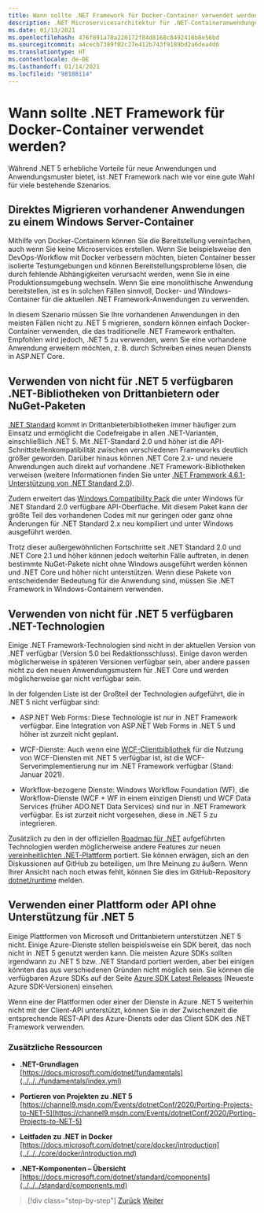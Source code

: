 ```yaml
---
title: Wann sollte .NET Framework für Docker-Container verwendet werden?
description: .NET Microservicesarchitektur für .NET-Containeranwendungen | Wann sollte .NET Framework für Docker-Container verwendet werden?
ms.date: 01/13/2021
ms.openlocfilehash: 476f891a70a220172f84d8168c8492416b8e56bd
ms.sourcegitcommit: a4cecb7389f02c27e412b743f9189bd2a6dea4d6
ms.translationtype: HT
ms.contentlocale: de-DE
ms.lasthandoff: 01/14/2021
ms.locfileid: "98188114"
---
```

# <a name="when-to-choose-net-framework-for-docker-containers"></a>Wann sollte .NET Framework für Docker-Container verwendet werden?

Während .NET 5 erhebliche Vorteile für neue Anwendungen und Anwendungsmuster bietet, ist .NET Framework nach wie vor eine gute Wahl für viele bestehende Szenarios.

## <a name="migrating-existing-applications-directly-to-a-windows-server-container"></a>Direktes Migrieren vorhandener Anwendungen zu einem Windows Server-Container

Mithilfe von Docker-Containern können Sie die Bereitstellung vereinfachen, auch wenn Sie keine Microservices erstellen. Wenn Sie beispielsweise den DevOps-Workflow mit Docker verbessern möchten, bieten Container besser isolierte Testumgebungen und können Bereitstellungsprobleme lösen, die durch fehlende Abhängigkeiten verursacht werden, wenn Sie in eine Produktionsumgebung wechseln. Wenn Sie eine monolithische Anwendung bereitstellen, ist es in solchen Fällen sinnvoll, Docker- und Windows-Container für die aktuellen .NET Framework-Anwendungen zu verwenden.

In diesem Szenario müssen Sie Ihre vorhandenen Anwendungen in den meisten Fällen nicht zu .NET 5 migrieren, sondern können einfach Docker-Container verwenden, die das traditionelle .NET Framework enthalten. Empfohlen wird jedoch, .NET 5 zu verwenden, wenn Sie eine vorhandene Anwendung erweitern möchten, z. B. durch Schreiben eines neuen Diensts in ASP.NET Core.

## <a name="using-third-party-net-libraries-or-nuget-packages-not-available-for-net-5"></a>Verwenden von nicht für .NET 5 verfügbaren .NET-Bibliotheken von Drittanbietern oder NuGet-Paketen

[.NET Standard](../../../standard/net-standard.md) kommt in Drittanbieterbibliotheken immer häufiger zum Einsatz und ermöglicht die Codefreigabe in allen .NET-Varianten, einschließlich .NET 5. Mit .NET-Standard 2.0 und höher ist die API-Schnittstellenkompatibilität zwischen verschiedenen Frameworks deutlich größer geworden. Darüber hinaus können .NET Core 2.x- und neuere Anwendungen auch direkt auf vorhandene .NET Framework-Bibliotheken verweisen (weitere Informationen finden Sie unter [.NET Framework 4.6.1-Unterstützung von .NET Standard 2.0](https://github.com/dotnet/standard/blob/master/docs/planning/netstandard-2.0/README.md#net-framework-461-supporting-net-standard-20)).

Zudem erweitert das [Windows Compatibility Pack](../../../core/porting/windows-compat-pack.md) die unter Windows für .NET Standard 2.0 verfügbare API-Oberfläche. Mit diesem Paket kann der größte Teil des vorhandenen Codes mit nur geringen oder ganz ohne Änderungen für .NET Standard 2.x neu kompiliert und unter Windows ausgeführt werden.

Trotz dieser außergewöhnlichen Fortschritte seit .NET Standard 2.0 und .NET Core 2.1 und höher können jedoch weiterhin Fälle auftreten, in denen bestimmte NuGet-Pakete nicht ohne Windows ausgeführt werden können und .NET Core und höher nicht unterstützen. Wenn diese Pakete von entscheidender Bedeutung für die Anwendung sind, müssen Sie .NET Framework in Windows-Containern verwenden.

## <a name="using-net-technologies-not-available-for-net-5"></a>Verwenden von nicht für .NET 5 verfügbaren .NET-Technologien

Einige .NET Framework-Technologien sind nicht in der aktuellen Version von .NET verfügbar (Version 5.0 bei Redaktionsschluss). Einige davon werden möglicherweise in späteren Versionen verfügbar sein, aber andere passen nicht zu den neuen Anwendungsmustern für .NET Core und werden möglicherweise gar nicht verfügbar sein.

In der folgenden Liste ist der Großteil der Technologien aufgeführt, die in .NET 5 nicht verfügbar sind:

- ASP.NET Web Forms: Diese Technologie ist nur in .NET Framework verfügbar. Eine Integration von ASP.NET Web Forms in .NET 5 und höher ist zurzeit nicht geplant.

- WCF-Dienste: Auch wenn eine [WCF-Clientbibliothek](https://github.com/dotnet/wcf) für die Nutzung von WCF-Diensten mit .NET 5 verfügbar ist, ist die WCF-Serverimplementierung nur im .NET Framework verfügbar (Stand: Januar 2021).

- Workflow-bezogene Dienste: Windows Workflow Foundation (WF), die Workflow-Dienste (WCF + WF in einem einzigen Dienst) und WCF Data Services (früher ADO.NET Data Services) sind nur in .NET Framework verfügbar. Es ist zurzeit nicht vorgesehen, diese in .NET 5 zu integrieren.

Zusätzlich zu den in der offiziellen [Roadmap für .NET](https://github.com/dotnet/core/blob/master/roadmap.md) aufgeführten Technologien werden möglicherweise andere Features zur neuen [vereinheitlichten .NET-Plattform](https://devblogs.microsoft.com/dotnet/introducing-net-5/) portiert. Sie können erwägen, sich an den Diskussionen auf GitHub zu beteiligen, um Ihre Meinung zu äußern. Wenn Ihrer Ansicht nach noch etwas fehlt, können Sie dies im GitHub-Repository [dotnet/runtime](https://github.com/dotnet/runtime/issues/new) melden.

## <a name="using-a-platform-or-api-that-doesnt-support-net-5"></a>Verwenden einer Plattform oder API ohne Unterstützung für .NET 5

Einige Plattformen von Microsoft und Drittanbietern unterstützen .NET 5 nicht. Einige Azure-Dienste stellen beispielsweise ein SDK bereit, das noch nicht in .NET 5 genutzt werden kann. Die meisten Azure SDKs sollten irgendwann zu .NET 5 bzw. .NET Standard portiert werden, aber bei einigen könnten das aus verschiedenen Gründen nicht möglich sein. Sie können die verfügbaren Azure SDKs auf der Seite [Azure SDK Latest Releases](https://azure.github.io/azure-sdk/releases/latest/index.html) (Neueste Azure SDK-Versionen) einsehen.

Wenn eine der Plattformen oder einer der Dienste in Azure .NET 5 weiterhin nicht mit der Client-API unterstützt, können Sie in der Zwischenzeit die entsprechende REST-API des Azure-Diensts oder das Client SDK des .NET Framework verwenden.

### <a name="additional-resources"></a>Zusätzliche Ressourcen

- **.NET-Grundlagen** \
  [https://docs.microsoft.com/dotnet/fundamentals](../../../fundamentals/index.yml)

- **Portieren von Projekten zu .NET 5** \
  [https://channel9.msdn.com/Events/dotnetConf/2020/Porting-Projects-to-NET-5](https://channel9.msdn.com/Events/dotnetConf/2020/Porting-Projects-to-NET-5)

- **Leitfaden zu .NET in Docker** \
  [https://docs.microsoft.com/dotnet/core/docker/introduction](../../../core/docker/introduction.md)

- **.NET-Komponenten – Übersicht** \
  [https://docs.microsoft.com/dotnet/standard/components](../../../standard/components.md)

>[!div class="step-by-step"]
>[Zurück](net-core-container-scenarios.md)
>[Weiter](container-framework-choice-factors.md)
